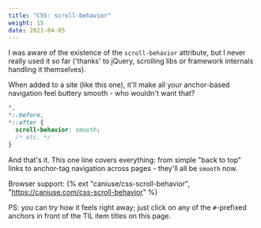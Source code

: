 ```yaml
---
title: "CSS: scroll-behavior"
weight: 15
date: 2021-04-05
---
```


I was aware of the existence of the `scroll-behavior` attribute, but I never really used it so far ('thanks' to jQuery, scrolling libs or framework internals handling it themselves).

When added to a site (like this one), it'll make all your anchor-based navigation feel buttery smooth - who wouldn't want that?

```css
*,
*::before,
*::after {
  scroll-behavior: smooth;
  /* etc. */
}
```

And that's it. This one line covers everything: from simple "back to top" links to anchor-tag navigation across pages - they'll all be `smooth` now.

Browser support: {% ext "caniuse/css-scroll-behavior", "https://caniuse.com/css-scroll-behavior" %}

PS: you can try how it feels right away; just click on any of the `#`-prefixed anchors in front of the TIL item titles on this page.